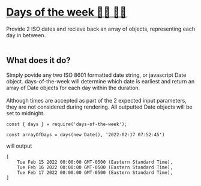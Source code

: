 <!-- @format -->

# [Days of the week 👏🏻 👏🏻](https://www.youtube.com/watch?v=oKqAblcwFOA)

Provide 2 ISO dates and recieve back an array of objects, representing each day in between.
<br>
<br>

## What does it do?

Simply povide any two ISO 8601 formatted date string, or javascript Date object. days-of-the-week will determine which date is earliest and return an array of Date objects for each day within the duration.
<br>
<br>
Although times are accepted as part of the 2 expected input parameters, they are not considered during rendering. All outputted Date objects will be set to midnight.

```
const { days } = require('days-of-the-week');

const arrayOfDays = days(new Date(), '2022-02-17 07:52:45')
```

will output

```
[
    Tue Feb 15 2022 00:00:00 GMT-0500 (Eastern Standard Time),
    Tue Feb 16 2022 00:00:00 GMT-0500 (Eastern Standard Time),
    Tue Feb 17 2022 00:00:00 GMT-0500 (Eastern Standard Time),
]
```
